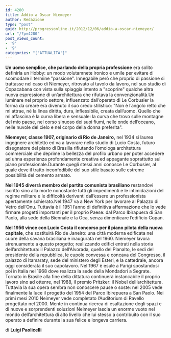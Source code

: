 ```yaml
---
id: 4280
title: Addio a Oscar Niemeyer
author: Redazione
type: "post"
guid: http://progressonline.it/2012/12/06/addio-a-oscar-niemeyer/
url: "/?p=4280"
post_views_count:
- '9'
- '9'
categories: "['ATTUALITÀ']"
---
```


**Un uomo semplice, che parlando della propria professione** era solito definirla un Hobby: un modo volutamnete ironico e umile per evitare di scomodare il termine "passione". Innegabile però che proprio di passione si trattasse nel caso di Niemeyer, ritrovato al tavolo da lavoro, nel suo studio di Copacabana con vista sulla spiaggia intento a "scoprire" qualche altra nuova espressione di un’architettura che rifutava la convenzionalità.Un luminare nel proprio settore, influenzato dall’operato di Le Corbusier la forma da creare era divenuto il suo credo stilistico: "Non è l’angolo retto che mi attrae, né la linea diritta, dura, inflessibile, creata dall’uomo. Quello che mi affascina è la curva libera e sensuale: la curva che trovo sulle montagne del mio paese, nel corso sinuoso dei suoi fiumi, nelle onde dell’oceano, nelle nuvole del cielo e nel corpo della donna preferita".

**Niemeyer, classe 1907, originario di Rio de Janeiro,** nel 1934 si laurea ingegnere architetto ed va a lavorare nello studio di Lucio Costa, futuro disegnatore del piano di Brasilia rifiutando l’omologa architettura commerciale che deprime la bellezza del profilo urbano per poter accedere ad uhna esperienza profondamente creativa ed appagante soprattutto sul piano professionale.Durante quegli stessi anni conosce Le Corbusier, al quale deve il tratto inconfodibile del suo stile basato sulle estreme possibilità del cemento armato.

**Nel 1945 diverrà membro del partito comunista brasiliano** restandovi iscritto sino alla morte nonostante tutti gli impedimenti e le intimidazioni del regime militare e le difficoltà derivanti dall’essere un professionista apertamente schierato.Nel 1947 va a New York per lavorare al Palazzo di Vetro dell’Onu. Tuttavia è il 1951 l’anno di definitiva affermazione che lo vede firmare progetti importanti per il proprio Paese: dal Parco Ibirapuera di San Paolo, alla sede della Biennale e la Oca, senza dimenticare l’edificio Copan.

**Nel 1956 vince con Lucio Costa il concorso per il piano pilota della nuova capitale**, che sostituirà Rio de Janeiro: una città moderna edificata nel cuore della savana brasiliana e inaugurata nel 1960. Niemeyer lavora strenuamente a questo progetto; realizzando edifici entrati nella storia dell’architettura: il Palazzo dell’Alvorada, quello del Planalto, le sedi del presidente della repubblica, le cupole convessa e concava del Congresso, il palazzo di Itamaraty, sede del ministero degli Esteri, e la cattedrale, ancora oggi considerata il suo capolavoro. Nel 1967 è esule a Parigi spostandosi poi in Italia nel 1968 dove realizza la sede della Mondadori a Segrate. Tornato in Brasile alla fine della dittatura continuerà instancabile il proprio lavoro sino ad ottenre, nel 1988, il premio Pritzker: il Nobel dell’architettura. Tuttavia la sua opera sembra non conoscere pause o soste: nel 2005 vede finalmente la luce il progetto del 1954 del Parco Ibirepuera a San Paolo. Nei primi mesi 2010 Neimeyer vede completato l’Auditorium di Ravello progettato nel 2000. Mente in continua ricerca di esaltazione degli spazi e di nuove e sorprendenti soluzioni Neimeyer lascia un enorme vuoto nel mondo dell’architettura di alto livello che lui stesso a contribuito con il suo operato a definire durante la sua felice e longeva carriera.

di **Luigi Paolicelli**